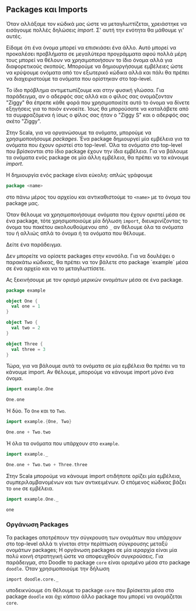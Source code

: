 ## Packages και Imports

Όταν αλλάξαμε τον κώδικά μας ώστε να μεταγλωττίζεται, χρειάστηκε να εισάγουμε πολλές δηλώσεις *import*.
Σ' αυτή την ενότητα θα μάθουμε γι' αυτές.

Είδαμε ότι ένα όνομα μπορεί να επισκιάσει ένα άλλο.
Αυτό μπορεί να προκαλέσει προβλήματα σε μεγαλύτερα προγράμματα αφού πολλά μέρη τους μπορεί να θέλουν να χρησιμοποιήσουν το ίδιο όνομα αλλά για διαφορετικούς σκοπούς.
Μπορούμε να δημιουργήσουμε εμβέλειες ώστε να κρύψουμε ονόματα από τον εξωτερικό κώδικα αλλά και πάλι θα πρέπει να διαχειριστούμε τα ονόματα που ορίστηκαν στο top-level.


Το ίδιο πρόβλημα αντιμετωπίζουμε και στην φυσική γλώσσα.
Για παράδειγμα, αν ο αδερφός σας αλλά και ο φίλος σας ονομάζονταν "Ziggy" θα έπρεπε κάθε φορά που χρησιμοποιείτε αυτό το όνομα να δίνετε εξηγήσεις για το ποιόν εννοείτε.
Ίσως θα μπορούσατε να καταλάβετε από τα συμφραζόμενα ή ίσως ο φίλος σας ήταν ο "Ziggy S" και ο αδερφός σας σκέτο "Ziggy".

Στην Scala, για να οργανώσουμε τα ονόματα, μπορούμε να χρησιμοποιήσουμε *packages*.
Ένα package δημιουργεί μία εμβέλεια για τα ονόματα που έχουν οριστεί στο top-level.
Όλα τα ονόματα στο top-level που βρίσκονται στο ίδιο package έχουν την ίδια εμβέλεια.
Για να βάλουμε τα ονόματα ενός package σε μία άλλη εμβέλεια, θα πρέπει να τα κάνουμε *import*.

Η δημιουργία ενός package είναι εύκολη: απλώς γράφουμε

```scala
package <name>
```

στο πάνω μέρος του αρχείου και αντικαθιστούμε το `<name>` με το όνομα του package μας.

Όταν θέλουμε να χρησιμοποιήσουμε ονόματα που έχουν οριστεί μέσα σε ένα package, τότε χρησιμοποιούμε μία δήλωση `import`, διευκρινίζοντας το όνομα του πακέτου ακολουθούμενου από `_` αν θέλουμε όλα τα ονόματα του ή αλλιώς απλά το όνομα ή τα ονόματα που θέλουμε.

Δείτε ένα παράδειγμα.

<div class="info">
Δεν μπορείτε να ορίσετε packages στην κονσόλα.
Για να δουλέψει ο παρακάτω κώδικας, θα πρέπει να τον βάλετε στο package `example` μέσα σε ένα αρχείο και να το μεταγλωττίσετε.
</div>

Ας ξεκινήσουμε με τον ορισμό μερικών ονομάτων μέσα σε ένα package.

```scala
package example

object One {
  val one = 1
}

object Two {
  val two = 2
}

object Three {
  val three = 3
}
```

Τώρα, για να βάλουμε αυτά τα ονόματα σε μία εμβέλεια θα πρέπει να τα κάνουμε import.
Αν θέλουμε, μπορούμε να κάνουμε import μόνο ένα όνομα.

```scala
import example.One

One.one
```

Ή δύο. Το `One` και το `Two`.

```scala
import example.{One, Two}

One.one + Two.two
```

Ή όλα τα ονόματα που υπάρχουν στο `example`.

```scala
import example._

One.one + Two.two + Three.three
```

Στην Scala μπορούμε να κάνουμε import οτιδήποτε ορίζει μία εμβέλεια, συμπεριλαμβανομένων και των αντικειμένων.
Ο επόμενος κώδικας βάζει το `one` σε εμβέλεια.

```scala
import example.One._

one
```

### Οργάνωση Packages

Τα packages αποτρέπουν την σύγκρουση των ονομάτων που υπάρχουν στο top-level αλλά τι γίνεται στην περίπτωση σύγκρουσης μεταξύ ονομάτων packages;
Η οργάνωση packages σε μία ιεραρχία είναι μία πολύ κοινή στρατηγική ώστε να αποφευχθούν συγκρούσεις.
Για παράδειγμα, στο Doodle το package `core` είναι ορισμένο μέσα στο package `doodle`.
Όταν χρησιμοποιούμε την δήλωση

```tut:book:silent
import doodle.core._
```

υποδεικνύουμε ότι θέλουμε το package `core` που βρίσκεται μέσα στο package `doodle` και όχι κάποιο άλλο package που μπορεί να ονομάζεται `core`.
